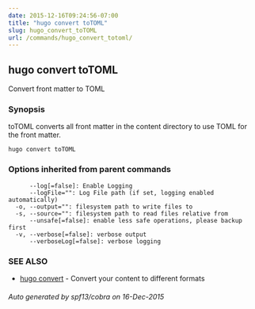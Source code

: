 ```yaml
---
date: 2015-12-16T09:24:56-07:00
title: "hugo convert toTOML"
slug: hugo_convert_toTOML
url: /commands/hugo_convert_totoml/
---
```

## hugo convert toTOML

Convert front matter to TOML

### Synopsis


toTOML converts all front matter in the content directory
to use TOML for the front matter.

```
hugo convert toTOML
```

### Options inherited from parent commands

```
      --log[=false]: Enable Logging
      --logFile="": Log File path (if set, logging enabled automatically)
  -o, --output="": filesystem path to write files to
  -s, --source="": filesystem path to read files relative from
      --unsafe[=false]: enable less safe operations, please backup first
  -v, --verbose[=false]: verbose output
      --verboseLog[=false]: verbose logging
```

### SEE ALSO
* [hugo convert](/commands/hugo_convert/)	 - Convert your content to different formats

###### Auto generated by spf13/cobra on 16-Dec-2015
